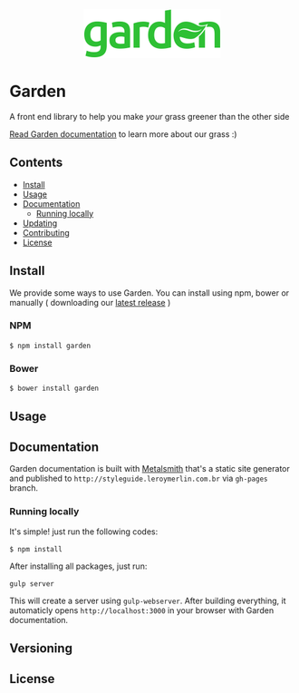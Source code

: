 <p align="center">
	<img src="docs/images/garden.png">
</p>

# Garden
A front end library to help you make *​your*​ grass greener than the other side

[Read Garden documentation](http://styleguide.leroymerlin.com.br/) to learn more about our grass :)


## Contents

- [Install](#install)
- [Usage](#usage)
- [Documentation](#documentation)
  - [Running locally](#running-locally)
- [Updating](#updating)
- [Contributing](https://github.com/leroy-merlin-br/garden/blob/master/CONTRIBUTING.md)
- [License](#license)

## Install
We provide some ways to use Garden. You can install using npm, bower or manually ( downloading our [latest release](#latest-release-link) )

### NPM
```
$ npm install garden
```

### Bower
```
$ bower install garden
```

## Usage

## Documentation
Garden documentation is built with [Metalsmith](http://www.metalsmith.io/) that's a static site generator and published to `http://styleguide.leroymerlin.com.br` via `gh-pages` branch.

### Running locally
It's simple! just run the following codes:

```
$ npm install
```

After installing all packages, just run:

```
gulp server
```

This will create a server using `gulp-webserver`. After building everything, it automaticly opens `http://localhost:3000` in your browser with Garden documentation.

## Versioning

## License
